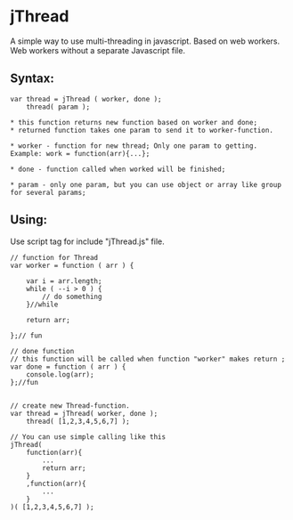 jThread
=======

A simple way to use multi-threading in javascript. Based on web workers.
Web workers without a separate Javascript file.

Syntax: 
------

	var thread = jThread ( worker, done );
	    thread( param );
	
	* this function returns new function based on worker and done;
	* returned function takes one param to send it to worker-function.
	
	* worker - function for new thread; Only one param to getting. Example: work = function(arr){...};
	
	* done - function called when worked will be finished;
	
	* param - only one param, but you can use object or array like group for several params;

Using:
------
Use script tag for include "jThread.js" file.

	// function for Thread
	var worker = function ( arr ) {
		
		var i = arr.length;
		while ( --i > 0 ) {
			// do something
		}//while
		
		return arr;
		
	};// fun
	
	// done function
	// this function will be called when function "worker" makes return ;
	var done = function ( arr ) {
		console.log(arr);
	};//fun
	
	
	// create new Thread-function.
	var thread = jThread( worker, done );
		thread( [1,2,3,4,5,6,7] );
		
	// You can use simple calling like this
	jThread(
		function(arr){
			...
			return arr;
		}
		,function(arr){
			...
		}
	)( [1,2,3,4,5,6,7] );
